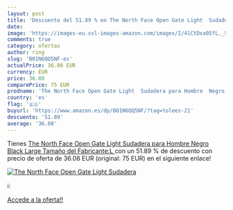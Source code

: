 ```yaml
---
layout: post
title: 'Descuento del 51.89 % en The North Face Open Gate Light  Sudadera'
date: 
image: 'https://images-eu.ssl-images-amazon.com/images/I/41CtDxa05fL._SL200_.jpg'
comments: true
category: ofertas
author: ring
slug: 'B01N6QQ5NF-es'
actualPrice: 36.08 EUR
currency: EUR
price: 36.08
comparePrice: 75 EUR
prodname: 'The North Face Open Gate Light  Sudadera para Hombre  Negro  Black   Large  Tamaño del Fabricante:L '
country: 'es'
flag: '🇪🇸'
buyurl: 'https://www.amazon.es/dp/B01N6QQ5NF/?tag=tolees-21'
descuento: '51.89'
average: '36.08'
---
```


Tienes [The North Face Open Gate Light  Sudadera para Hombre  Negro  Black   Large  Tamaño del Fabricante:L ](https://www.amazon.es/dp/B01N6QQ5NF/?tag=tolees-21) con un 51.89 % de descuento con precio de oferta de 36.08 EUR (original: 75 EUR) en el siguiente enlace!

[![The North Face Open Gate Light  Sudadera](https://images-eu.ssl-images-amazon.com/images/I/41CtDxa05fL._SL200_.jpg)](https://www.amazon.es/dp/B01N6QQ5NF/?tag=tolees-21)

ℹ️:


[Accede a la oferta!!](https://www.amazon.es/dp/B01N6QQ5NF/?tag=tolees-21)
